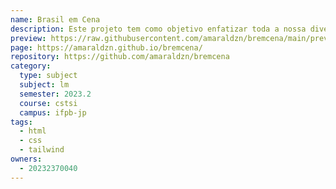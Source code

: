 ```yaml
---
name: Brasil em Cena
description: Este projeto tem como objetivo enfatizar toda a nossa diversidade cultural em conteúdos audiovisuais, propagando demasiadamente a nossa cultura brasileira.
preview: https://raw.githubusercontent.com/amaraldzn/bremcena/main/preview.png
page: https://amaraldzn.github.io/bremcena/
repository: https://github.com/amaraldzn/bremcena
category:
  type: subject
  subject: lm
  semester: 2023.2
  course: cstsi
  campus: ifpb-jp
tags:
  - html
  - css
  - tailwind
owners:
  - 20232370040
---
```

